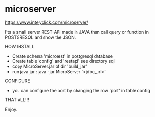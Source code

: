 # microserver
https://www.intelyclick.com/microserver/


I'ts a small server REST-API made in JAVA than call query or function in POSTGRESQL and show the JSON.


HOW INSTALL
- Create schema 'microrest' in postgresql database
- Create table 'config' and 'restapi' see directory sql
- copy MicroServer.jar of dir 'build_jar'
- run java jar : java -jar MicroServer '<jdbc_url>'

CONFIGURE
- you can configure the port by changing the row 'port' in table config

THAT ALL!!!

Enjoy.
